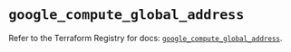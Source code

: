 # `google_compute_global_address`

Refer to the Terraform Registry for docs: [`google_compute_global_address`](https://registry.terraform.io/providers/hashicorp/google/6.21.0/docs/resources/compute_global_address).

